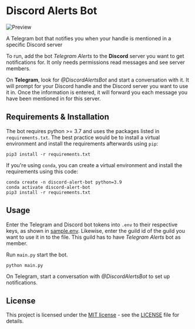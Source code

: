 # Discord Alerts Bot

![Preview](https://github.com/jediswaplabs/discord-alert-bot/blob/main/example.png)


A Telegram bot that notifies you when your handle is mentioned in a specific Discord server

To run, add the bot _Telegram Alerts_ to the **Discord** server you want to get notifications for.
It only needs permissions read messages and see server members.

On **Telegram**, look for _@DiscordAlertsBot_ and start a conversation with it.
It will prompt for your Discord handle and the Discord server you want to use it in.
Once the information is entered, it will forward you each message you have been mentioned
in for this server.

## Requirements & Installation

The bot requires python >= 3.7 and uses the packages listed in `requirements.txt`.
The best practice would be to install a virtual environment and install the
requirements afterwards using `pip`:

```
pip3 install -r requirements.txt
```

If you're using `conda`, you can create a virtual environment and install the
requirements using this code:

```
conda create -n discord-alert-bot python=3.9
conda activate discord-alert-bot
pip3 install -r requirements.txt
```

## Usage

Enter the Telegram and Discord bot tokens into `.env` to their respective keys, as shown in [sample.env](https://github.com/jediswaplabs/discord-alert-bot/blob/main/sample.env). Likewise, enter the guild id of the guild you want to use it in to the file. This guild has to have _Telegram Alerts_ bot as member.

Run `main.py` start the bot. 
```
python main.py
```

On Telegram, start a conversation with _@DiscordAlertsBot_ to set up notifications.

## License

This project is licensed under the [MIT license](https://github.com/jediswaplabs/discord-alert-bot/blob/main/LICENSE) - see the [LICENSE](https://github.com/jediswaplabs/discord-alert-bot/blob/main/LICENSE) file for details.
